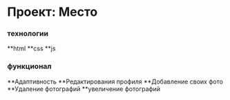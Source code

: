 # Проект: Место

### технологии
**html
**css
**js
### функционал
**Адаптивность
**Редактирования профиля
**Добавление своих фото
**Удаление фотографий
**увеличение фотографий


